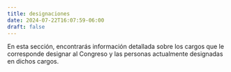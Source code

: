 ```yaml
---
title: designaciones
date: 2024-07-22T16:07:59-06:00
draft: false
---
```

En esta sección, encontrarás información detallada sobre los cargos que le corresponde designar al Congreso y las personas actualmente designadas en dichos cargos.

